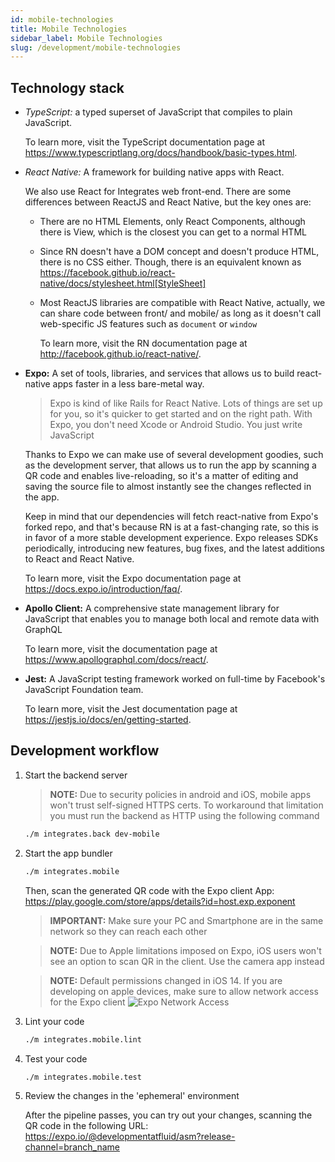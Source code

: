 ```yaml
---
id: mobile-technologies
title: Mobile Technologies
sidebar_label: Mobile Technologies
slug: /development/mobile-technologies
---
```


## Technology stack

- *TypeScript:*
    a typed superset of JavaScript
    that compiles to plain JavaScript.

    To learn more,
    visit the TypeScript documentation page at
    https://www.typescriptlang.org/docs/handbook/basic-types.html.

- *React Native:*
    A framework for building
    native apps with React.

    We also use React
    for Integrates web front-end.
    There are some differences
    between ReactJS and React Native,
    but the key ones are:

    - There are no HTML Elements,
        only React Components,
        although there is View,
        which is the closest you can get
        to a normal HTML
    - Since RN doesn't have a DOM concept
        and doesn't produce HTML,
        there is no CSS either.
        Though,
        there is an equivalent known as
        https://facebook.github.io/react-native/docs/stylesheet.html[StyleSheet]
    - Most ReactJS libraries
        are compatible with React Native,
        actually,
        we can share code between front/ and mobile/
        as long as it doesn't call
        web-specific JS features
        such as `document` or `window`

        To learn more,
        visit the RN documentation page at
        http://facebook.github.io/react-native/.

- **Expo:**
    A set of tools,
    libraries, and services
    that allows us to
    build react-native apps faster
    in a less bare-metal way.

    > Expo is kind of like Rails
    > for React Native.
    > Lots of things are set up for you,
    > so it's quicker to get started
    > and on the right path.
    > With Expo,
    > you don't need Xcode
    > or Android Studio.
    > You just write JavaScript

    Thanks to Expo
    we can make use of several development goodies,
    such as the development server,
    that allows us to run the app
    by scanning a QR code
    and enables live-reloading,
    so it's a matter of editing
    and saving the source file
    to almost instantly see the changes
    reflected in the app.

    Keep in mind
    that our dependencies will fetch react-native
    from Expo's forked repo,
    and that's because RN is at a fast-changing rate,
    so this is in favor
    of a more stable development experience.
    Expo releases SDKs periodically,
    introducing new features,
    bug fixes,
    and the latest additions
    to React and React Native.

    To learn more,
    visit the Expo documentation page at
    https://docs.expo.io/introduction/faq/.

- **Apollo Client:**
    A comprehensive state management library
    for JavaScript that enables you
    to manage both local and remote data
    with GraphQL

    To learn more,
    visit the documentation page at
    https://www.apollographql.com/docs/react/.

- **Jest:**
    A JavaScript testing framework
    worked on full-time
    by Facebook's JavaScript Foundation team.

    To learn more,
    visit the Jest documentation page at
    https://jestjs.io/docs/en/getting-started.

## Development workflow

1. Start the backend server

    > **NOTE:**
    > Due to security policies in android and iOS,
    > mobile apps won't trust self-signed HTTPS certs.
    > To workaround that limitation
    > you must run the backend as HTTP
    > using the following command

    ```bash
    ./m integrates.back dev-mobile
    ```

1. Start the app bundler

    ```bash
    ./m integrates.mobile
    ```

    Then,
    scan the generated QR code
    with the Expo client App:
    https://play.google.com/store/apps/details?id=host.exp.exponent

    > **IMPORTANT:**
    > Make sure your PC and Smartphone
    > are in the same network
    > so they can reach each other

    > **NOTE:**
    > Due to Apple limitations imposed on Expo,
    > iOS users won't see an option
    > to scan QR in the client.
    > Use the camera app instead

    > **NOTE:**
    > Default permissions changed in iOS 14.
    > If you are developing on apple devices,
    > make sure to allow network access
    > for the Expo client
    > ![Expo Network Access](https://res.cloudinary.com/fluid-attacks/image/upload/v1622211886/docs/development/mobile-technologies/expo_network_access_f4k0se.webp)

1. Lint your code

    ```bash
    ./m integrates.mobile.lint
    ```

1. Test your code

    ```bash
    ./m integrates.mobile.test
    ```

1. Review the changes
    in the 'ephemeral' environment

    After the pipeline passes,
    you can try out your changes,
    scanning the QR code
    in the following URL:
    https://expo.io/@developmentatfluid/asm?release-channel=branch_name
